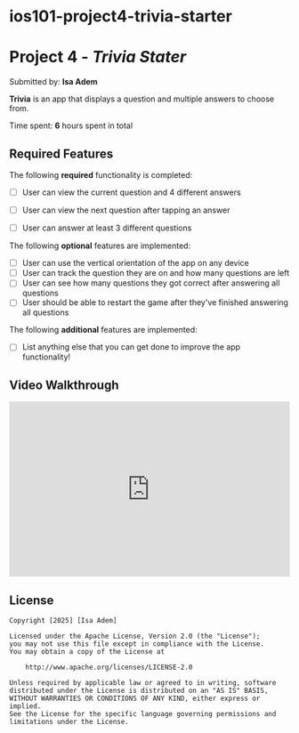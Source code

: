 # ios101-project4-trivia-starter
# Project 4 - *Trivia Stater*

Submitted by: **Isa Adem**

**Trivia** is an app that displays a question and multiple answers to choose from.  

Time spent: **6** hours spent in total

## Required Features

The following **required** functionality is completed:

- [ ] User can view the current question and 4 different answers
- [ ] User can view the next question after tapping an answer
- [ ] User can answer at least 3 different questions


The following **optional** features are implemented:

- [ ] User can use the vertical orientation of the app on any device
- [ ] User can track the question they are on and how many questions are left
- [ ] User can see how many questions they got correct after answering all questions
- [ ] User should be able to restart the game after they've finished answering all questions

The following **additional** features are implemented:
- [ ] List anything else that you can get done to improve the app functionality!

## Video Walkthrough
<div style="position: relative; padding-bottom: 62.5%; height: 0;"><iframe src="https://www.loom.com/embed/5eb42fabafe7422eb70064b6f1bf49c4?sid=e5d7e132-ae89-4791-8b89-0643dd1a16b9" frameborder="0" webkitallowfullscreen mozallowfullscreen allowfullscreen style="position: absolute; top: 0; left: 0; width: 100%; height: 100%;"></iframe></div>

  ## License

    Copyright [2025] [Isa Adem]

    Licensed under the Apache License, Version 2.0 (the "License");
    you may not use this file except in compliance with the License.
    You may obtain a copy of the License at

        http://www.apache.org/licenses/LICENSE-2.0

    Unless required by applicable law or agreed to in writing, software
    distributed under the License is distributed on an "AS IS" BASIS,
    WITHOUT WARRANTIES OR CONDITIONS OF ANY KIND, either express or implied.
    See the License for the specific language governing permissions and
    limitations under the License.
